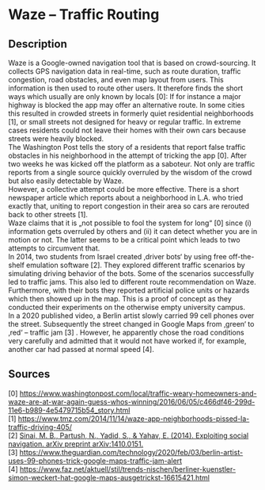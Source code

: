 # Waze – Traffic Routing

## Description

Waze is a Google-owned navigation tool that is based on crowd-sourcing. It collects GPS navigation data in real-time, such as route duration, traffic congestion, road obstacles, and even map layout from users. This information is then used to route other users. It therefore finds the short ways which usually are only known by locals [0]: If for instance a major highway is blocked the app may offer an alternative route. In some cities this resulted in crowded streets in formerly quiet residential neighborhoods [1], or small streets not designed for heavy or regular traffic. In extreme cases residents could not leave their homes with their own cars because streets were heavily blocked.   
The Washington Post tells the story of a residents that report false traffic obstacles in his neighborhood in the attempt of tricking the app [0]. After two weeks he was kicked off the platform as a saboteur. Not only are traffic reports from a single source quickly overruled by the wisdom of the crowd but also easily detectable by Waze.   
However, a collective attempt could be more effective. There is a short newspaper article which reports about a neighborhood in L.A. who tried exactly that, uniting to report congestion in their area so cars are rerouted back to other streets [1].   
Waze claims that it is „not possible to fool the system for long“ [0] since (i) information gets overruled by others and (ii) it can detect whether you are in motion or not. The latter seems to be a critical point which leads to two attempts to circumvent that.  
In 2014, two students from Israel created ‚driver bots‘ by using free off-the-shelf emulation software [2]. They explored different traffic scenarios by simulating driving behavior of the bots. Some of the scenarios successfully led to traffic jams. This also led to different route recommendation on Waze. Furthermore, with their bots they reported artificial police units or hazards which then showed up in the map. This is a proof of concept as they conducted their experiments on the otherwise empty university campus.  
In a 2020 published video, a Berlin artist slowly carried 99 cell phones over the street. Subsequently the street changed in Google Maps from ‚green‘ to ‚red‘ – traffic jam [3] . However, he apparently chose the road conditions very carefully and admitted that it would not have worked if, for example, another car had passed at normal speed [4].

## Sources
[0] https://www.washingtonpost.com/local/traffic-weary-homeowners-and-waze-are-at-war-again-guess-whos-winning/2016/06/05/c466df46-299d-11e6-b989-4e5479715b54_story.html  
[1] https://www.tmz.com/2014/11/14/waze-app-neighborhoods-pissed-la-traffic-driving-405/  
[2] [Sinai, M. B., Partush, N., Yadid, S., & Yahav, E. (2014). Exploiting social navigation. arXiv preprint arXiv:1410.0151.](https://arxiv.org/pdf/1410.0151.pdf)  
[3] https://www.theguardian.com/technology/2020/feb/03/berlin-artist-uses-99-phones-trick-google-maps-traffic-jam-alert  
[4] https://www.faz.net/aktuell/stil/trends-nischen/berliner-kuenstler-simon-weckert-hat-google-maps-ausgetrickst-16615421.html  
